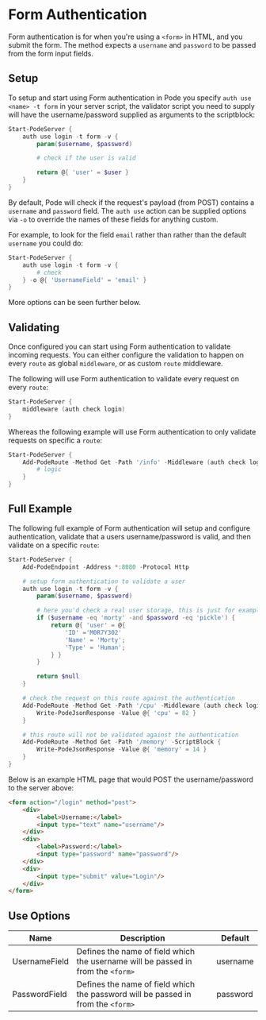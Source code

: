 # Form Authentication

Form authentication is for when you're using a `<form>` in HTML, and you submit the form. The method expects a `username` and `password` to be passed from the form input fields.

## Setup

To setup and start using Form authentication in Pode you specify `auth use <name> -t form` in your server script, the validator script you need to supply will have the username/password supplied as arguments to the scriptblock:

```powershell
Start-PodeServer {
    auth use login -t form -v {
        param($username, $password)

        # check if the user is valid

        return @{ 'user' = $user }
    }
}
```

By default, Pode will check if the request's payload (from POST) contains a `username` and `password` field. The `auth use` action can be supplied options via `-o` to override the names of these fields for anything custom.

For example, to look for the field `email` rather than rather than the default `username` you could do:

```powershell
Start-PodeServer {
    auth use login -t form -v {
        # check
    } -o @{ 'UsernameField' = 'email' }
}
```

More options can be seen further below.

## Validating

Once configured you can start using Form authentication to validate incoming requests. You can either configure the validation to happen on every `route` as global `middleware`, or as custom `route` middleware.

The following will use Form authentication to validate every request on every `route`:

```powershell
Start-PodeServer {
    middleware (auth check login)
}
```

Whereas the following example will use Form authentication to only validate requests on specific a `route`:

```powershell
Start-PodeServer {
    Add-PodeRoute -Method Get -Path '/info' -Middleware (auth check login) -ScriptBlock {
        # logic
    }
}
```

## Full Example

The following full example of Form authentication will setup and configure authentication, validate that a users username/password is valid, and then validate on a specific `route`:

```powershell
Start-PodeServer {
    Add-PodeEndpoint -Address *:8080 -Protocol Http

    # setup form authentication to validate a user
    auth use login -t form -v {
        param($username, $password)

        # here you'd check a real user storage, this is just for example
        if ($username -eq 'morty' -and $password -eq 'pickle') {
            return @{ 'user' = @{
                'ID' ='M0R7Y302'
                'Name' = 'Morty';
                'Type' = 'Human';
            } }
        }

        return $null
    }

    # check the request on this route against the authentication
    Add-PodeRoute -Method Get -Path '/cpu' -Middleware (auth check login) -ScriptBlock {
        Write-PodeJsonResponse -Value @{ 'cpu' = 82 }
    }

    # this route will not be validated against the authentication
    Add-PodeRoute -Method Get -Path '/memory' -ScriptBlock {
        Write-PodeJsonResponse -Value @{ 'memory' = 14 }
    }
}
```

Below is an example HTML page that would POST the username/password to the server above:

```html
<form action="/login" method="post">
    <div>
        <label>Username:</label>
        <input type="text" name="username"/>
    </div>
    <div>
        <label>Password:</label>
        <input type="password" name="password"/>
    </div>
    <div>
        <input type="submit" value="Login"/>
    </div>
</form>
```

## Use Options

| Name | Description | Default |
| ---- | ----------- | ------- |
| UsernameField | Defines the name of field which the username will be passed in from the `<form>` | username |
| PasswordField | Defines the name of field which the password will be passed in from the `<form>` | password |